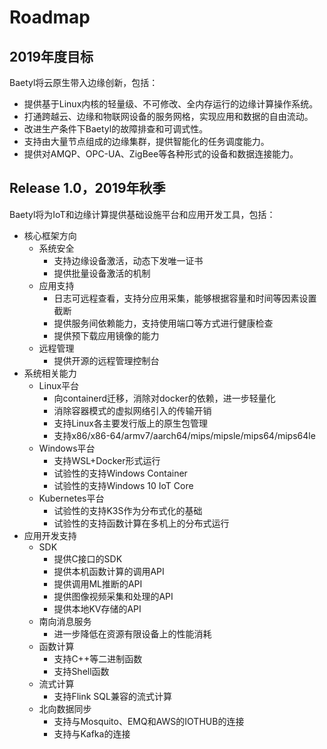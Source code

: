 # Roadmap

## 2019年度目标

Baetyl将云原生带入边缘创新，包括：

- 提供基于Linux内核的轻量级、不可修改、全内存运行的边缘计算操作系统。
- 打通跨越云、边缘和物联网设备的服务网格，实现应用和数据的自由流动。
- 改进生产条件下Baetyl的故障排查和可调式性。
- 支持由大量节点组成的边缘集群，提供智能化的任务调度能力。
- 提供对AMQP、OPC-UA、ZigBee等各种形式的设备和数据连接能力。

## Release 1.0，2019年秋季

Baetyl将为IoT和边缘计算提供基础设施平台和应用开发工具，包括：
- 核心框架方向
   - 系统安全
      - 支持边缘设备激活，动态下发唯一证书
      - 提供批量设备激活的机制
   - 应用支持
      - 日志可远程查看，支持分应用采集，能够根据容量和时间等因素设置截断
      - 提供服务间依赖能力，支持使用端口等方式进行健康检查
      - 提供预下载应用镜像的能力
   - 远程管理
      - 提供开源的远程管理控制台
- 系统相关能力
   - Linux平台
      - 向containerd迁移，消除对docker的依赖，进一步轻量化
      - 消除容器模式的虚拟网络引入的传输开销
      - 支持Linux各主要发行版上的原生包管理
      - 支持x86/x86-64/armv7/aarch64/mips/mipsle/mips64/mips64le
   - Windows平台
      - 支持WSL+Docker形式运行
      - 试验性的支持Windows Container
      - 试验性的支持Windows 10 IoT Core
   - Kubernetes平台
      - 试验性的支持K3S作为分布式化的基础
      - 试验性的支持函数计算在多机上的分布式运行
- 应用开发支持
   - SDK
      - 提供C接口的SDK
      - 提供本机函数计算的调用API
      - 提供调用ML推断的API
      - 提供图像视频采集和处理的API
      - 提供本地KV存储的API
   - 南向消息服务
      - 进一步降低在资源有限设备上的性能消耗
   - 函数计算
      - 支持C++等二进制函数
      - 支持Shell函数
   - 流式计算
      - 支持Flink SQL兼容的流式计算
   - 北向数据同步
      - 支持与Mosquito、EMQ和AWS的IOTHUB的连接
      - 支持与Kafka的连接
